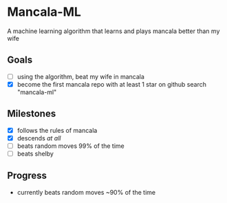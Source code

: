 # Mancala-ML

A machine learning algorithm that learns and plays mancala better than my wife

## Goals
- [ ] using the algorithm, beat my wife in mancala
- [x] become the first mancala repo with at least 1 star on github search "mancala-ml"

## Milestones
- [x] follows the rules of mancala
- [x] descends *at all*
- [ ] beats random moves 99% of the time
- [ ] beats shelby

## Progress
- currently beats random moves ~90% of the time
